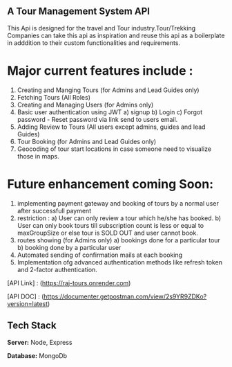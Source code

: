 
## A Tour Management System API 

This Api is designed for the travel and Tour industry.Tour/Trekking Companies can take this api as inspiration and reuse this api as a boilerplate in adddition to their custom functionalities and requirements.

# Major current features include :

1. Creating and Manging Tours (for Admins and Lead Guides only)
2. Fetching Tours (All Roles)
3. Creating and Managing Users (for Admins only)
4. Basic user authentication using JWT
   a) signup
   b) Login
   c) Forgot password - Reset password via link send to users email.
6. Adding Review to Tours (All users except admins, guides and lead Guides)
7. Tour Booking (for Admins and Lead Guides only)
8. Geocoding of tour start locations in case someone need to visualize those in maps.

# Future enhancement coming Soon:
1. implementing payment gateway and booking of tours by a normal user after successfull payment
2. restriction :
   a) User can only review a tour which he/she has booked.
   b) User can only book tours till subscription count is less or equal to maxGroupSize or else tour is SOLD OUT and user cannot book.
4. routes showing (for Admins only)
   a) bookings done for a particular tour
   b) booking done by a particular user
5. Automated sending of confirmation mails at each booking
6. Implementation ofg advanced authentication methods like refresh token and 2-factor authentication.

[API Link] : (https://raj-tours.onrender.com)

[API DOC] : (https://documenter.getpostman.com/view/2s9YR9ZDKo?version=latest)

## Tech Stack

**Server:** Node, Express

**Database:** MongoDb
